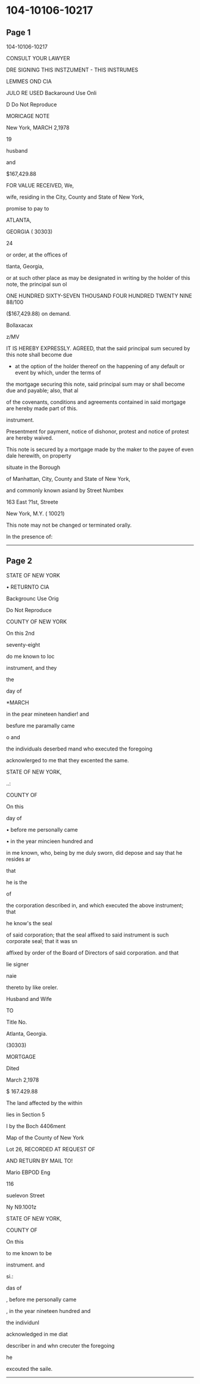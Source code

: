 # 104-10106-10217

## Page 1

104-10106-10217

CONSULT YOUR LAWYER

DRE SIGNING THIS INSTZUMENT - THIS INSTRUMES

LEMMES OND CIA

JULO RE USED Backaround Use Onli

D Do Not Reproduce

MORICAGE NOTE

New York, MARCH 2,1978

19

husband

and

$167,429.88

FOR VALUE RECEIVED, We,

wife, residing in the City, County and State of New York,

promise to pay to

ATLANTA,

GEORGIA ( 30303)

24

or order, at the offices of

tlanta, Georgia,

or at such other place as may be designated in writing by the holder of this note, the principal sun ol

ONE HUNDRED SIXTY-SEVEN THOUSAND FOUR HUNDRED TWENTY NINE 88/100

($167,429.88) on demand.

Bollaxacax

z/MV

IT IS HEREBY EXPRESSLY. AGREED, that the said principal sum secured by this note shall become due

- at the option of the holder thereof on the happening of any default or event by which, under the terms of

the mortgage securing this note, said principal sum may or shall become due and payable; also, that al

of the covenants, conditions and agreements contained in said mortgage are hereby made part of this.

instrument.

Presentment for payment, notice of dishonor, protest and notice of protest are hereby waived.

This note is secured by a mortgage made by the maker to the payee of even dale herewith, on property

situate in the Borough

of Manhattan, City, County and State of New York,

and commonly known asiand by Street Numbex

163 East ?1st, Streete

New York, M.Y. ( 10021)

This note may not be changed or terminated orally.

In the presence of:

---

## Page 2

STATE OF NEW YORK

• RETURNTO CIA

Backgrounc Use Orig

Do Not Reproduce

COUNTY OF NEW YORK

On this 2nd

seventy-eight

do me known to loc

instrument, and they

the

day of

*MARCH

in the pear mineteen handier! and

besfure me paramally came

o and

the individuals deserbed mand who executed the foregoing

acknowlerged to me that they excented the same.

STATE OF NEW YORK,

..:

COUNTY OF

On this

day of

• before me personally came

• in the year mincieen hundred and

in me known, who, being by me duly sworn, did depose and say that he resides ar

that

he is the

of

the corporation described in, and which executed the above instrument; that

he know's the seal

of said corporation; that the seal affixed to said instrument is such corporate seal; that it was sn

affixed by order of the Board of Directors of said corporation. and that

lie signer

naie

thereto by like oreler.

Husband and Wife

TO

Title No.

Atlanta, Georgia.

(30303)

MORTGAGE

Dited

March 2,1978

$ 167.429.88

The land affected by the within

lies in Section 5

I by the Boch 4406ment

Map of the County of New York

Lot 26, RECORDED AT REQUEST OF

AND RETURN BY MAIL TO!

Mario EBPOD Eng

116

suelevon Street

Ny N9.1001z

STATE OF NEW YORK,

COUNTY OF

On this

to me known to be

instrument. and

si.:

das of

, before me personally came

, in the year nineteen hundred and

the individunl

acknowledged in me diat

describer in and whn crecuter the foregoing

he

excouted the saile.

---

